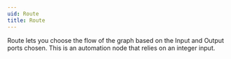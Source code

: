 ```yaml
---
uid: Route
title: Route
---
```


Route lets you choose the flow of the graph based on the Input and Output ports chosen. This is an automation node that relies on an integer input.